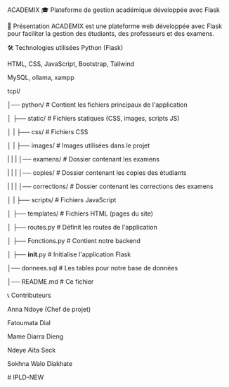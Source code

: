 ACADEMIX 🎓
Plateforme de gestion académique développée avec Flask

📌 Présentation
ACADEMIX est une plateforme web développée avec Flask pour faciliter la gestion des étudiants, des professeurs et des examens.

🛠 Technologies utilisées
Python (Flask)

HTML, CSS, JavaScript, Bootstrap, Tailwind

MySQL, ollama, xampp

tcpl/

│── python/                                     # Contient les fichiers principaux de l'application

│   ├── static/                                 # Fichiers statiques (CSS, images, scripts JS)

│   |         ├── css/                          # Fichiers CSS

│   |         ├── images/                       # Images utilisées dans le projet

|   |         |         │── examens/             # Dossier contenant les examens

|   |         |         │── copies/             # Dossier contenant les copies des étudiants

|   |         |         │── corrections/        # Dossier contenant les corrections des examens

│   |         ├── scripts/                      # Fichiers JavaScript

│   ├── templates/                              # Fichiers HTML (pages du site)

│   ├── routes.py                               # Définit les routes de l'application

│   ├── Fonctions.py                            # Contient notre backend

│   ├── __init__.py                             # Initialise l'application Flask

│── donnees.sql                                 # Les tables pour notre base de données

│── README.md                                   # Ce fichier



📞 Contributeurs

Anna Ndoye (Chef de projet)

Fatoumata Dial

Mame Diarra Dieng

Ndeye Aïta Seck

Sokhna Walo Diakhate

#   I P L D - N E W  
 